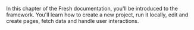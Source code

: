 In this chapter of the Fresh documentation, you'll be introduced to the framework. You'll learn how to create a new project, run it locally, edit and create pages, fetch data and handle user interactions.
